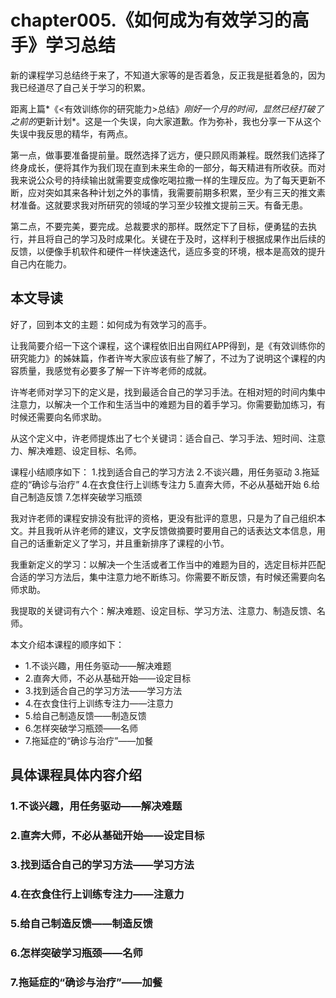 # chapter005.《如何成为有效学习的高手》学习总结

新的课程学习总结终于来了，不知道大家等的是否着急，反正我是挺着急的，因为我已经道尽了自己关于学习的积累。

距离上篇*《<有效训练你的研究能力>总结》*刚好一个月的时间，显然已经打破了之前的*更新计划*。这是一个失误，向大家道歉。作为弥补，我也分享一下从这个失误中我反思的精华，有两点。

第一点，做事要准备提前量。既然选择了远方，便只顾风雨兼程。既然我们选择了终身成长，便将其作为我们现在直到未来生命的一部分，每天精进有所收获。而对我来说公众号的持续输出就需要变成像吃喝拉撒一样的生理反应。为了每天更新不断，应对突如其来各种计划之外的事情，我需要前期多积累，至少有三天的推文素材准备。这就要求我对所研究的领域的学习至少较推文提前三天。有备无患。

第二点，不要完美，要完成。总裁要求的那样。既然定下了目标，便勇猛的去执行，并且将自己的学习及时成果化。关键在于及时，这样利于根据成果作出后续的反馈，以便像手机软件和硬件一样快速迭代，适应多变的环境，根本是高效的提升自己内在能力。

## 本文导读

好了，回到本文的主题：如何成为有效学习的高手。

让我简要介绍一下这个课程，这个课程依旧出自网红APP得到，是《有效训练你的研究能力》的姊妹篇，作者许岑大家应该有些了解了，不过为了说明这个课程的内容质量，我感觉有必要多了解一下许岑老师的成就。

许岑老师对学习下的定义是，找到最适合自己的学习手法。在相对短的时间内集中注意力，以解决一个工作和生活当中的难题为目的着手学习。你需要勤加练习，有时候还需要向名师求助。

从这个定义中，许老师提炼出了七个关键词：适合自己、学习手法、短时间、注意力、解决难题、设定目标、名师。

课程小结顺序如下：
1.找到适合自己的学习方法
2.不谈兴趣，用任务驱动
3.拖延症的“确诊与治疗”
4.在衣食住行上训练专注力
5.直奔大师，不必从基础开始
6.给自己制造反馈
7.怎样突破学习瓶颈

我对许老师的课程安排没有批评的资格，更没有批评的意思，只是为了自己组织本文。并且我听从许老师的建议，文字反馈做摘要时要用自己的话表达文本信息，用自己的话重新定义了学习，并且重新排序了课程的小节。

我重新定义的学习：以解决一个生活或者工作当中的难题为目的，选定目标并匹配合适的学习方法后，集中注意力地不断练习。你需要不断反馈，有时候还需要向名师求助。

我提取的关键词有六个：解决难题、设定目标、学习方法、注意力、制造反馈、名师。

本文介绍本课程的顺序如下：
- 1.不谈兴趣，用任务驱动——解决难题
- 2.直奔大师，不必从基础开始——设定目标
- 3.找到适合自己的学习方法——学习方法
- 4.在衣食住行上训练专注力——注意力
- 5.给自己制造反馈——制造反馈
- 6.怎样突破学习瓶颈——名师
- 7.拖延症的“确诊与治疗”——加餐

## 具体课程具体内容介绍

### 1.不谈兴趣，用任务驱动——解决难题

### 2.直奔大师，不必从基础开始——设定目标

### 3.找到适合自己的学习方法——学习方法

### 4.在衣食住行上训练专注力——注意力

### 5.给自己制造反馈——制造反馈

### 6.怎样突破学习瓶颈——名师

### 7.拖延症的“确诊与治疗”——加餐
